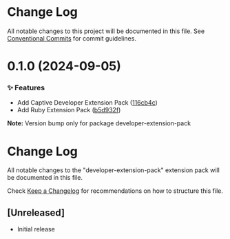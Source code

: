 # Change Log

All notable changes to this project will be documented in this file.
See [Conventional Commits](https://conventionalcommits.org) for commit guidelines.

# 0.1.0 (2024-09-05)

### ✨ Features

- Add Captive Developer Extension Pack ([116cb4c](https://github.com/Captive-Studio/es-project-config/commit/116cb4c))
- Add Ruby Extension Pack ([b5d932f](https://github.com/Captive-Studio/es-project-config/commit/b5d932f))

**Note:** Version bump only for package developer-extension-pack

# Change Log

All notable changes to the "developer-extension-pack" extension pack will be documented in this file.

Check [Keep a Changelog](http://keepachangelog.com/) for recommendations on how to structure this file.

## [Unreleased]

- Initial release
